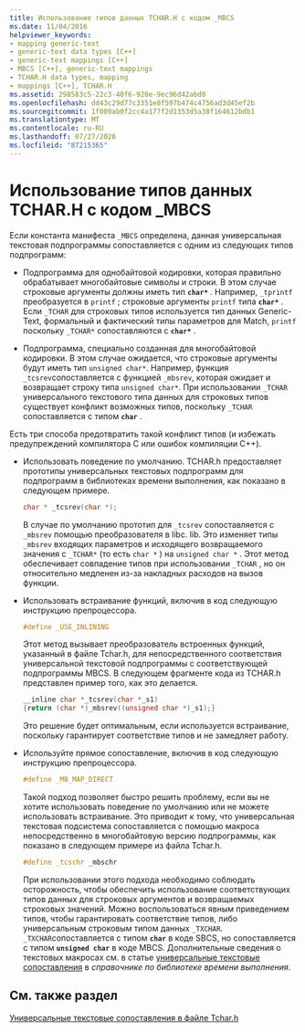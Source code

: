 ```yaml
---
title: Использование типов данных TCHAR.H с кодом _MBCS
ms.date: 11/04/2016
helpviewer_keywords:
- mapping generic-text
- generic-text data types [C++]
- generic-text mappings [C++]
- MBCS [C++], generic-text mappings
- TCHAR.H data types, mapping
- mappings [C++], TCHAR.H
ms.assetid: 298583c5-22c3-40f6-920e-9ec96d42abd8
ms.openlocfilehash: dd43c29d77c3351e8f597b474c4756ad3d45ef2b
ms.sourcegitcommit: 1f009ab0f2cc4a177f2d1353d5a38f164612bdb1
ms.translationtype: MT
ms.contentlocale: ru-RU
ms.lasthandoff: 07/27/2020
ms.locfileid: "87215365"
---
```

# <a name="using-tcharh-data-types-with-_mbcs-code"></a>Использование типов данных TCHAR.H с кодом _MBCS

Если константа манифеста `_MBCS` определена, данная универсальная текстовая подпрограммы сопоставляется с одним из следующих типов подпрограмм:

- Подпрограмма для однобайтовой кодировки, которая правильно обрабатывает многобайтовые символы и строки. В этом случае строковые аргументы должны иметь тип **`char*`** . Например, `_tprintf` преобразуется в `printf` ; строковые аргументы `printf` типа **`char*`** . Если `_TCHAR` для строковых типов используется тип данных Generic-Text, формальный и фактический типы параметров для Match, `printf` поскольку `_TCHAR*` сопоставляются с **`char*`** .

- Подпрограмма, специально созданная для многобайтовой кодировки. В этом случае ожидается, что строковые аргументы будут иметь тип `unsigned char*`. Например, функция `_tcsrev`сопоставляется с функцией `_mbsrev`, которая ожидает и возвращает строку типа `unsigned char*`. При использовании `_TCHAR` универсального текстового типа данных для строковых типов существует конфликт возможных типов, поскольку `_TCHAR` сопоставляется с типом **`char`** .

Есть три способа предотвратить такой конфликт типов (и избежать предупреждений компилятора C или ошибок компиляции C++).

- Использовать поведение по умолчанию. TCHAR.h предоставляет прототипы универсальных текстовых подпрограмм для подпрограмм в библиотеках времени выполнения, как показано в следующем примере.

    ```cpp
    char * _tcsrev(char *);
    ```

   В случае по умолчанию прототип для `_tcsrev` сопоставляется с `_mbsrev` помощью преобразователя в libc. lib. Это изменяет типы `_mbsrev` входящих параметров и исходящего возвращаемого значения с `_TCHAR*` (то есть `char *` ) на `unsigned char *` . Этот метод обеспечивает совпадение типов при использовании `_TCHAR` , но он относительно медленен из-за накладных расходов на вызов функции.

- Использовать встраивание функций, включив в код следующую инструкцию препроцессора.

    ```cpp
    #define _USE_INLINING
    ```

   Этот метод вызывает преобразователь встроенных функций, указанный в файле Tchar.h, для непосредственного соответствия универсальной текстовой подпрограммы с соответствующей подпрограммы MBCS. В следующем фрагменте кода из TCHAR.h представлен пример того, как это делается.

    ```cpp
    __inline char *_tcsrev(char *_s1)
    {return (char *)_mbsrev((unsigned char *)_s1);}
    ```

   Это решение будет оптимальным, если используется встраивание, поскольку гарантирует соответствие типов и не замедляет работу.

- Используйте прямое сопоставление, включив в код следующую инструкцию препроцессора.

    ```cpp
    #define _MB_MAP_DIRECT
    ```

   Такой подход позволяет быстро решить проблему, если вы не хотите использовать поведение по умолчанию или не можете использовать встраивание. Это приводит к тому, что универсальная текстовая подсистема сопоставляется с помощью макроса непосредственно в многобайтовую версию подпрограммы, как показано в следующем примере из файла Tchar.h.

    ```cpp
    #define _tcschr _mbschr
    ```

   При использовании этого подхода необходимо соблюдать осторожность, чтобы обеспечить использование соответствующих типов данных для строковых аргументов и возвращаемых строковых значений. Можно воспользоваться явным приведением типов, чтобы гарантировать соответствие типов, либо универсальным строковым типом данных `_TXCHAR`. `_TXCHAR`сопоставляется с типом **`char`** в коде SBCS, но сопоставляется с типом **`unsigned char`** в коде MBCS. Дополнительные сведения о текстовых макросах см. в статье [универсальные текстовые сопоставления](../c-runtime-library/generic-text-mappings.md) в *справочнике по библиотеке времени выполнения*.

## <a name="see-also"></a>См. также раздел

[Универсальные текстовые сопоставления в файле Tchar.h](../text/generic-text-mappings-in-tchar-h.md)
